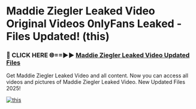 # Maddie Ziegler Leaked Video Original Videos 0nlyFans Leaked - Files Updated! (this)

<h3>🔴 CLICK HERE 🌐==►► <a href="https://tinyurl.com/3hn5wdd3" rel="nofollow">Maddie Ziegler Leaked Video Updated Files</a></h3>

Get Maddie Ziegler Leaked Video and all content. Now you can access all videos and pictures of Maddie Ziegler Leaked Video. New Updated Files 2025!

[![this](https://i.imgur.com/4HnBqBT.gif)](https://tinyurl.com/3hn5wdd3)
